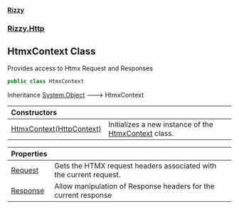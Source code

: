 #### [Rizzy](index 'index')
### [Rizzy.Http](Rizzy.Http 'Rizzy.Http')

## HtmxContext Class

Provides access to Htmx Request and Responses

```csharp
public class HtmxContext
```

Inheritance [System.Object](https://docs.microsoft.com/en-us/dotnet/api/System.Object 'System.Object') &#129106; HtmxContext

| Constructors | |
| :--- | :--- |
| [HtmxContext(HttpContext)](Rizzy.Http.HtmxContext.HtmxContext(Microsoft.AspNetCore.Http.HttpContext) 'Rizzy.Http.HtmxContext.HtmxContext(Microsoft.AspNetCore.Http.HttpContext)') | Initializes a new instance of the [HtmxContext](Rizzy.Http.HtmxContext 'Rizzy.Http.HtmxContext') class. |

| Properties | |
| :--- | :--- |
| [Request](Rizzy.Http.HtmxContext.Request 'Rizzy.Http.HtmxContext.Request') | Gets the HTMX request headers associated with the current request. |
| [Response](Rizzy.Http.HtmxContext.Response 'Rizzy.Http.HtmxContext.Response') | Allow manipulation of Response headers for the current response |
